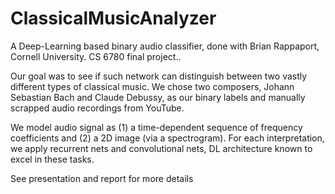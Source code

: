 # ClassicalMusicAnalyzer

A Deep-Learning based binary audio classifier, done with Brian Rappaport, Cornell University. CS 6780 final project..

Our goal was to see if such network can distinguish between two vastly different types of classical music. We chose two composers, Johann Sebastian Bach and Claude Debussy, as our binary labels and manually scrapped audio recordings from YouTube.

We model audio signal as (1) a time-dependent sequence of frequency coefficients and (2) a 2D image (via a spectrogram). For each interpretation, we apply recurrent nets and convolutional nets, DL architecture known to excel in these tasks.

See presentation and report for more details

